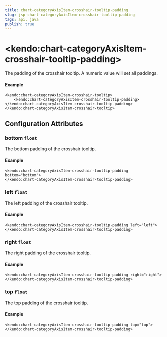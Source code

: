 ```yaml
---
title: chart-categoryAxisItem-crosshair-tooltip-padding
slug: jsp-chart-categoryAxisItem-crosshair-tooltip-padding
tags: api, java
publish: true
---
```


# \<kendo:chart-categoryAxisItem-crosshair-tooltip-padding\>

The padding of the crosshair tooltip. A numeric value will set all paddings.

#### Example
    <kendo:chart-categoryAxisItem-crosshair-tooltip>
        <kendo:chart-categoryAxisItem-crosshair-tooltip-padding></kendo:chart-categoryAxisItem-crosshair-tooltip-padding>
    </kendo:chart-categoryAxisItem-crosshair-tooltip>

## Configuration Attributes

### bottom `float`

The bottom padding of the crosshair tooltip.

#### Example
    <kendo:chart-categoryAxisItem-crosshair-tooltip-padding bottom="bottom">
    </kendo:chart-categoryAxisItem-crosshair-tooltip-padding>

### left `float`

The left padding of the crosshair tooltip.

#### Example
    <kendo:chart-categoryAxisItem-crosshair-tooltip-padding left="left">
    </kendo:chart-categoryAxisItem-crosshair-tooltip-padding>

### right `float`

The right padding of the crosshair tooltip.

#### Example
    <kendo:chart-categoryAxisItem-crosshair-tooltip-padding right="right">
    </kendo:chart-categoryAxisItem-crosshair-tooltip-padding>

### top `float`

The top padding of the crosshair tooltip.

#### Example
    <kendo:chart-categoryAxisItem-crosshair-tooltip-padding top="top">
    </kendo:chart-categoryAxisItem-crosshair-tooltip-padding>

 
